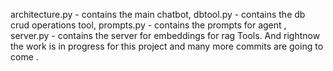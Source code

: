 architecture.py - contains the main chatbot,
dbtool.py - contains the db crud operations tool,
prompts.py - contains the prompts for agent ,
server.py - contains  the server  for embeddings for rag Tools.
And rightnow the work is in progress for this project and many more commits are going to come .
